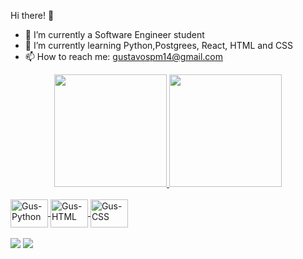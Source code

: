 Hi there! 👋

- 🔭 I’m currently a Software Engineer student
- 🌱 I’m currently learning Python,Postgrees, React, HTML and CSS
- 📫 How to reach me: gustavospm14@gmail.com

<div align="center">
  <a href="https://github.com/GustavoSpm">
  <img height="180em" src="https://github-readme-stats.vercel.app/api?username=GustavoSpm&show_icons=true&theme=dark&include_all_commits=true&count_private=true"/>
  <img height="180em" src="https://github-readme-stats.vercel.app/api/top-langs/?username=GustavoSpm&layout=compact&langs_count=7&theme=dark"/>
</div>
  
<div style="display: inline_block"><br>
  <img align="center" alt="Gus-Python" height="45" width="60" src="https://cdn.jsdelivr.net/gh/devicons/devicon/icons/python/python-original.svg" />
  <img align="center" alt="Gus-HTML" height="45" width="60" src="https://cdn.jsdelivr.net/gh/devicons/devicon/icons/html5/html5-original-wordmark.svg" />
  <img align="center" alt="Gus-CSS" height="45" width="60" src="https://cdn.jsdelivr.net/gh/devicons/devicon/icons/css3/css3-original-wordmark.svg" />
<br><br>
</div>
  
<div> 
  <a href = "mailto:gustavospm14@gmail.com"><img src="https://img.shields.io/badge/-Gmail-%23333?style=for-the-badge&logo=gmail&logoColor=white" target="_blank"></a>
  <a href="https://www.linkedin.com/in/gustavo-spindola-36986816a/" target="_blank"><img src="https://img.shields.io/badge/-LinkedIn-%230077B5?style=for-the-badge&logo=linkedin&logoColor=white" target="_blank"></a> 
</div>

